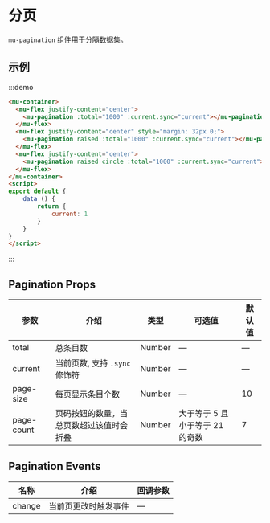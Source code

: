 # 分页

`mu-pagination` 组件用于分隔数据集。

## 示例

:::demo
```html
<mu-container>
  <mu-flex justify-content="center">
    <mu-pagination :total="1000" :current.sync="current"></mu-pagination>
  </mu-flex>
  <mu-flex justify-content="center" style="margin: 32px 0;">
    <mu-pagination raised :total="1000" :current.sync="current"></mu-pagination>
  </mu-flex>
  <mu-flex justify-content="center">
    <mu-pagination raised circle :total="1000" :current.sync="current"></mu-pagination>
  </mu-flex>
</mu-container>
<script>
export default {
    data () {
        return {
            current: 1
        }
    }
}
</script>
```
:::


## Pagination Props

| 参数 | 介绍 | 类型 | 可选值 | 默认值 |
|------|------|------|------|------|
| total | 总条目数 | Number | — | — |
| current | 当前页数, 支持 `.sync` 修饰符 | Number | — | — |
| page-size | 每页显示条目个数 | Number  | — | 10 |
| page-count | 页码按钮的数量，当总页数超过该值时会折叠 | Number | 大于等于 5 且小于等于 21 的奇数 | 7 |

## Pagination Events

| 名称 | 介绍 | 回调参数 |
|------|------|-------|
| change | 当前页更改时触发事件 | — |

<script>
export default {
    data () {
        return {
            current: 1
        }
    }
}
</script>

